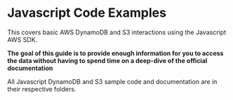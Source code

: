 # Javascript Code Examples
This covers basic AWS DynamoDB and S3 interactions using the Javascript AWS SDK.

**The goal of this guide is to provide enough information for you to access the data without having to spend time on a deep-dive of the official documentation**

All Javascript DynamoDB and S3 sample code and documentation are in their respective folders.